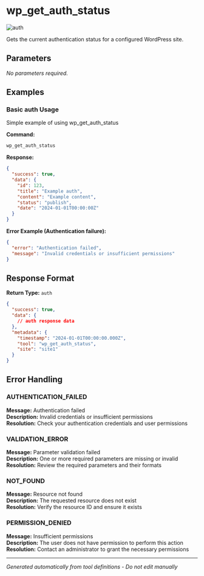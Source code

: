 # wp_get_auth_status

![auth](https://img.shields.io/badge/category-auth-darkblue)

Gets the current authentication status for a configured WordPress site.

## Parameters

*No parameters required.*

## Examples

### Basic auth Usage

Simple example of using wp_get_auth_status

**Command:**

```bash
wp_get_auth_status 
```

**Response:**

```json
{
  "success": true,
  "data": {
    "id": 123,
    "title": "Example auth",
    "content": "Example content",
    "status": "publish",
    "date": "2024-01-01T00:00:00Z"
  }
}
```

**Error Example (Authentication failure):**

```json
{
  "error": "Authentication failed",
  "message": "Invalid credentials or insufficient permissions"
}
```

## Response Format

**Return Type:** `auth`

```json
{
  "success": true,
  "data": {
    // auth response data
  },
  "metadata": {
    "timestamp": "2024-01-01T00:00:00.000Z",
    "tool": "wp_get_auth_status",
    "site": "site1"
  }
}
```

## Error Handling

### AUTHENTICATION_FAILED

**Message:** Authentication failed  
**Description:** Invalid credentials or insufficient permissions  
**Resolution:** Check your authentication credentials and user permissions

### VALIDATION_ERROR

**Message:** Parameter validation failed  
**Description:** One or more required parameters are missing or invalid  
**Resolution:** Review the required parameters and their formats

### NOT_FOUND

**Message:** Resource not found  
**Description:** The requested resource does not exist  
**Resolution:** Verify the resource ID and ensure it exists

### PERMISSION_DENIED

**Message:** Insufficient permissions  
**Description:** The user does not have permission to perform this action  
**Resolution:** Contact an administrator to grant the necessary permissions

---

*Generated automatically from tool definitions - Do not edit manually*
